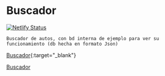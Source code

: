 # Buscador

[![Netlify Status](https://api.netlify.com/api/v1/badges/206a97a2-1fd7-4ac7-9b23-bfa07c62de7d/deploy-status)](https://app.netlify.com/sites/wonderful-brattain-7e0a5c/deploys)


```shell
Buscador de autos, con bd interna de ejemplo para ver su funcionamiento (db hecha en formato Json)
```

[Buscador](https://wonderful-brattain-7e0a5c.netlify.app/){:target="_blank"}

<a href="https://wonderful-brattain-7e0a5c.netlify.app/" target="_blank">Buscador</a>
